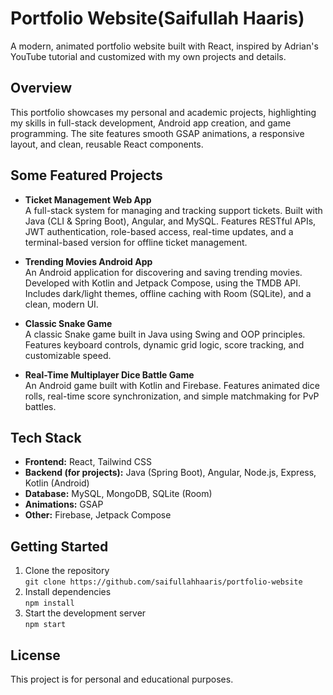 # Portfolio Website(Saifullah Haaris)

A modern, animated portfolio website built with React, inspired by Adrian's YouTube tutorial and customized with my own projects and details.


## Overview

This portfolio showcases my personal and academic projects, highlighting my skills in full-stack development, Android app creation, and game programming. The site features smooth GSAP animations, a responsive layout, and clean, reusable React components.


## Some Featured Projects

- **Ticket Management Web App**  
  A full-stack system for managing and tracking support tickets. Built with Java (CLI & Spring Boot), Angular, and MySQL. Features RESTful APIs, JWT authentication, role-based access, real-time updates, and a terminal-based version for offline ticket management.

- **Trending Movies Android App**  
  An Android application for discovering and saving trending movies. Developed with Kotlin and Jetpack Compose, using the TMDB API. Includes dark/light themes, offline caching with Room (SQLite), and a clean, modern UI.

- **Classic Snake Game**  
  A classic Snake game built in Java using Swing and OOP principles. Features keyboard controls, dynamic grid logic, score tracking, and customizable speed.

- **Real-Time Multiplayer Dice Battle Game**  
  An Android game built with Kotlin and Firebase. Features animated dice rolls, real-time score synchronization, and simple matchmaking for PvP battles.


## Tech Stack

- **Frontend:** React, Tailwind CSS
- **Backend (for projects):** Java (Spring Boot), Angular, Node.js, Express, Kotlin (Android)
- **Database:** MySQL, MongoDB, SQLite (Room)
- **Animations:** GSAP
- **Other:** Firebase, Jetpack Compose


## Getting Started

1. Clone the repository  
   `git clone https://github.com/saifullahhaaris/portfolio-website`
2. Install dependencies  
   `npm install`
3. Start the development server  
   `npm start`


## License

This project is for personal and educational purposes.